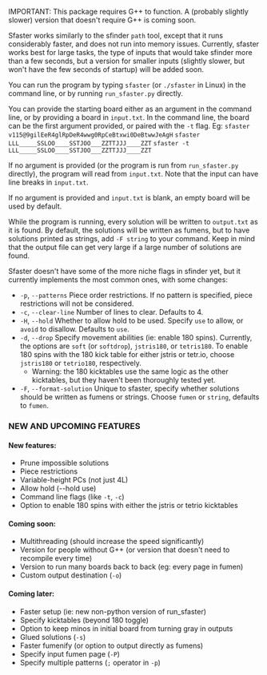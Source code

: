 IMPORTANT: This package requires G++ to function. A (probably slightly slower) version that doesn't require G++ is coming soon.

Sfaster works similarly to the sfinder `path` tool, except that it runs considerably faster, and does not run into memory issues. Currently, sfaster works best for large tasks, the type of inputs that would take sfinder more than a few seconds, but a version for smaller inputs (slightly slower, but won't have the few seconds of startup) will be added soon.

You can run the program by typing `sfaster` (or `./sfaster` in Linux) in the command line, or by running `run_sfaster.py` directly.

You can provide the starting board either as an argument in the command line, or by providing a board in `input.txt`. In the command line, the board can be the first argument provided, or paired with the `-t` flag.
Eg: 
`sfaster v115@9gilEeR4glRpDeR4wwg0RpCeBtxwi0DeBtwwJeAgH`
`sfaster LLL_____SSLOO____SSTJOO___ZZTTJJJ____ZZT`
`sfaster -t LLL_____SSLOO____SSTJOO___ZZTTJJJ____ZZT`

If no argument is provided (or the program is run from `run_sfaster.py` directly), the program will read from `input.txt`. Note that the input can have line breaks in `input.txt`.

If no argument is provided and `input.txt` is blank, an empty board will be used by default.

While the program is running, every solution will be written to `output.txt` as it is found. By default, the solutions will be written as fumens, but to have solutions printed as strings, add `-F string` to your command. Keep in mind that the output file can get very large if a large number of solutions are found.

Sfaster doesn't have some of the more niche flags in sfinder yet, but it currently implements the most common ones, with some changes:
* `-p`, `--patterns` Piece order restrictions. If no pattern is specified, piece restrictions will not be considered.
* `-c`, `--clear-line` Number of lines to clear. Defaults to 4.
* `-H`, `--hold` Whether to allow hold to be used. Specify `use` to allow, or `avoid` to disallow. Defaults to `use`.
* `-d`, `--drop` Specify movement abilities (ie: enable 180 spins). Currently, the options are `soft` (or `softdrop`), `jstris180`, or `tetris180`. To enable 180 spins with the 180 kick table for either jstris or tetr.io, choose `jstris180` or `tetrio180`, respectively.
    * Warning: the 180 kicktables use the same logic as the other kicktables, but they haven't been thoroughly tested yet.
* `-F`, `--format-solution` Unique to sfaster, specify whether solutions should be written as fumens or strings. Choose `fumen` or `string`, defaults to `fumen`.

### NEW AND UPCOMING FEATURES
#### New features:
* Prune impossible solutions
* Piece restrictions
* Variable-height PCs (not just 4L)
* Allow hold (--hold use)
* Command line flags (like `-t`, `-c`)
* Option to enable 180 spins with either the jstris or tetrio kicktables
#### Coming soon:
* Multithreading (should increase the speed significantly)
* Version for people without G++ (or version that doesn't need to recompile every time)
* Version to run many boards back to back (eg: every page in fumen)
* Custom output destination (`-o`)
#### Coming later:
* Faster setup (ie: new non-python version of run_sfaster)
* Specify kicktables (beyond 180 toggle)
* Option to keep minos in initial board from turning gray in outputs
* Glued solutions (`-s`)
* Faster fumenify (or option to output directly as fumens)
* Specify input fumen page (`-P`)
* Specify multiple patterns (`;` operator in `-p`)